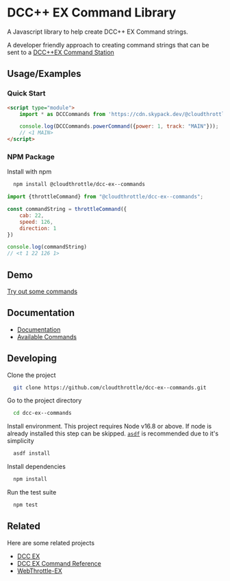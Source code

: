 # DCC++ EX Command Library

A Javascript library to help create DCC++ EX Command strings.

A developer friendly approach to creating command strings 
that can be sent to a [DCC++EX Command Station](https://github.com/DCC-EX/CommandStation-EX)

## Usage/Examples

### Quick Start

```html
<script type="module">
    import * as DCCCommands from 'https://cdn.skypack.dev/@cloudthrottle/dcc-ex--commands';

    console.log(DCCCommands.powerCommand({power: 1, track: "MAIN"}));
    // <1 MAIN>
</script>
```

### NPM Package

Install with npm

```bash
  npm install @cloudthrottle/dcc-ex--commands
```

```javascript
import {throttleCommand} from "@cloudthrottle/dcc-ex--commands";

const commandString = throttleCommand({
    cab: 22,
    speed: 126,
    direction: 1
})

console.log(commandString)
// <t 1 22 126 1>
```

## Demo

[Try out some commands](https://commands.webthrottle.cloud/)


## Documentation

- [Documentation](https://github.com/cloudthrottle/dcc-ex--commands/wiki)
- [Available Commands](https://github.com/cloudthrottle/dcc-ex--commands/wiki/Commands)

## Developing

Clone the project

```bash
  git clone https://github.com/cloudthrottle/dcc-ex--commands.git
```

Go to the project directory

```bash
  cd dcc-ex--commands
```

Install environment. This project requires Node v16.8 or above. If node is already installed this step can be skipped.
[`asdf`](https://github.com/asdf-vm/asdf) is recommended due to it's simplicity

```bash
  asdf install
```

Install dependencies

```bash
  npm install
```

Run the test suite

```bash
  npm test
```

## Related

Here are some related projects

- [DCC EX](https://github.com/DCC-EX)
- [DCC EX Command Reference](https://dcc-ex.com/reference/software/command-reference.html)
- [WebThrottle-EX](https://github.com/DCC-EX/WebThrottle-EX)

